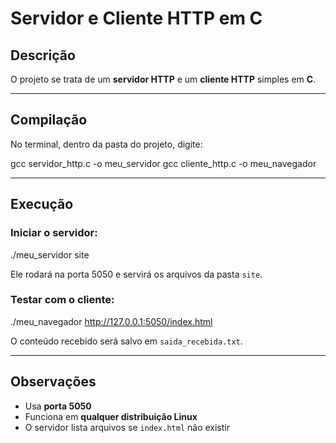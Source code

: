 # Servidor e Cliente HTTP em C

## Descrição
O projeto se trata de um **servidor HTTP** e um **cliente HTTP** simples em **C**.

---

## Compilação

No terminal, dentro da pasta do projeto, digite:

gcc servidor_http.c -o meu_servidor
gcc cliente_http.c -o meu_navegador

---

## Execução

### Iniciar o servidor:

./meu_servidor site

Ele rodará na porta 5050 e servirá os arquivos da pasta `site`.

### Testar com o cliente:

./meu_navegador http://127.0.0.1:5050/index.html

O conteúdo recebido será salvo em `saida_recebida.txt`.

---

## Observações
- Usa **porta 5050**
- Funciona em **qualquer distribuição Linux**
- O servidor lista arquivos se `index.html` não existir

